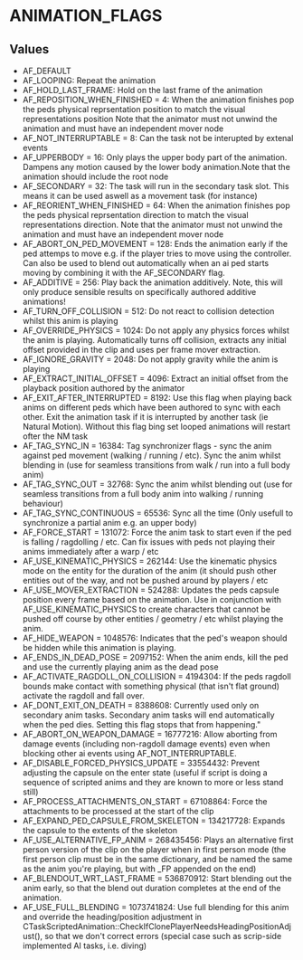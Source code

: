 # ANIMATION_FLAGS

## Values
* AF_DEFAULT
* AF_LOOPING: Repeat the animation
* AF_HOLD_LAST_FRAME: Hold on the last frame of the animation
* AF_REPOSITION_WHEN_FINISHED = 4: When the animation finishes pop the peds physical reprsentation position to match the visual representations position Note that the animator must not unwind the animation and must have an independent mover node
* AF_NOT_INTERRUPTABLE = 8: Can the task not be interupted by extenal events
* AF_UPPERBODY = 16: Only plays the upper body part of the animation. Dampens any motion caused by the lower body animation.Note that the animation should include the root node
* AF_SECONDARY = 32: The task will run in the secondary task slot. This means it can be used aswell as a movement task (for instance)
* AF_REORIENT_WHEN_FINISHED = 64: When the animation finishes pop the peds physical reprsentation direction to match the visual representations direction. Note that the animator must not unwind the animation and must have an independent mover node
* AF_ABORT_ON_PED_MOVEMENT = 128: Ends the animation early if the ped attemps to move e.g. if the player tries to move using the controller. Can also be used to blend out automatically when an ai ped starts moving by combining it with the AF_SECONDARY flag.
* AF_ADDITIVE = 256: Play back the animation additively. Note, this will only produce sensible results on specifically authored additive animations!
* AF_TURN_OFF_COLLISION = 512: Do not react to collision detection whilst this anim is playing
* AF_OVERRIDE_PHYSICS = 1024: Do not apply any physics forces whilst the anim is playing. Automatically turns off collision, extracts any initial offset provided in the clip and uses per frame mover extraction.
* AF_IGNORE_GRAVITY = 2048: Do not apply gravity while the anim is playing
* AF_EXTRACT_INITIAL_OFFSET = 4096: Extract an initial offset from the playback position authored by the animator
* AF_EXIT_AFTER_INTERRUPTED = 8192: Use this flag when playing back anims on different peds which have been authored to sync with each other. Exit the animation task if it is interrupted by another task (ie Natural Motion).  Without this flag bing set looped animations will restart ofter the NM task
* AF_TAG_SYNC_IN = 16384: Tag synchronizer flags - sync the anim against ped movement (walking / running / etc). Sync the anim whilst blending in (use for seamless transitions from walk / run into a full body anim)
* AF_TAG_SYNC_OUT = 32768: Sync the anim whilst blending out (use for seamless transitions from a full body anim into walking / running behaviour)
* AF_TAG_SYNC_CONTINUOUS = 65536: Sync all the time (Only usefull to synchronize a partial anim e.g. an upper body)
* AF_FORCE_START = 131072: Force the anim task to start even if the ped is falling / ragdolling / etc. Can fix issues with peds not playing their anims immediately after a warp / etc
* AF_USE_KINEMATIC_PHYSICS = 262144: Use the kinematic physics mode on the entity for the duration of the anim (it should push other entities out of the way, and not be pushed around by players / etc
* AF_USE_MOVER_EXTRACTION = 524288: Updates the peds capsule position every frame based on the animation. Use in conjunction with AF_USE_KINEMATIC_PHYSICS to create characters that cannot be pushed off course by other entities / geometry / etc whilst playing the anim.
* AF_HIDE_WEAPON = 1048576: Indicates that the ped's weapon should be hidden while this animation is playing.
* AF_ENDS_IN_DEAD_POSE = 2097152: When the anim ends, kill the ped and use the currently playing anim as the dead pose
* AF_ACTIVATE_RAGDOLL_ON_COLLISION = 4194304: If the peds ragdoll bounds make contact with something physical (that isn't flat ground) activate the ragdoll and fall over.
* AF_DONT_EXIT_ON_DEATH = 8388608: Currently used only on secondary anim tasks. Secondary anim tasks will end automatically when the ped dies. Setting this flag stops that from happening."
* AF_ABORT_ON_WEAPON_DAMAGE = 16777216: Allow aborting from damage events (including non-ragdoll damage events) even when blocking other ai events using AF_NOT_INTERRUPTABLE.
* AF_DISABLE_FORCED_PHYSICS_UPDATE = 33554432: Prevent adjusting the capsule on the enter state (useful if script is doing a sequence of scripted anims and they are known to more or less stand still)
* AF_PROCESS_ATTACHMENTS_ON_START = 67108864: Force the attachments to be processed at the start of the clip
* AF_EXPAND_PED_CAPSULE_FROM_SKELETON = 134217728: Expands the capsule to the extents of the skeleton
* AF_USE_ALTERNATIVE_FP_ANIM = 268435456: Plays an alternative first person version of the clip on the player when in first person mode (the first person clip must be in the same dictionary, and be named the same as the anim you're playing, but with _FP appended on the end)
* AF_BLENDOUT_WRT_LAST_FRAME = 536870912: Start blending out the anim early, so that the blend out duration completes at the end of the animation.
* AF_USE_FULL_BLENDING = 1073741824: Use full blending for this anim and override the heading/position adjustment in CTaskScriptedAnimation::CheckIfClonePlayerNeedsHeadingPositionAdjust(), so that we don't correct errors (special case such as scrip-side implemented AI tasks, i.e. diving)